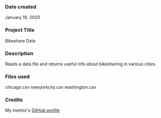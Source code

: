 ### Date created
January 19, 2020

### Project Title
Bikeshare Data

### Description
Reads a data file and returns useful info about bikesharing in various cities.

### Files used
chicago.csv newyorkcity.csv washington.csv

### Credits
My mentor's [GitHub profile](https://github.com/Josh-Hollopeter)

